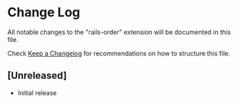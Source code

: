 # Change Log

All notable changes to the "rails-order" extension will be documented in this file.

Check [Keep a Changelog](http://keepachangelog.com/) for recommendations on how to structure this file.

## [Unreleased]

- Initial release